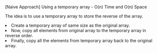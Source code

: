 <p>[Naive Approach] Using a temporary array - O(n) Time and O(n) Space

The idea is to use a temporary array to store the reverse of the array.
<li>Create a temporary array of same size as the original array.</li>
<li>Now, copy all elements from original array to the temporary array in reverse order.
</li>
<li>Finally, copy all the elements from temporary array back to the original array.</li>
 </p>
